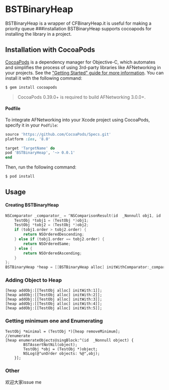 # BSTBinaryHeap
BSTBinaryHeap is a wrapper of CFBinaryHeap.it is useful for making a priority queue
###installation
BSTBinaryHeap supports cocoapods for installing the library in a project.
## Installation with CocoaPods

[CocoaPods](http://cocoapods.org) is a dependency manager for Objective-C, which automates and simplifies the process of using 3rd-party libraries like AFNetworking in your projects. See the ["Getting Started" guide for more information](https://github.com/AFNetworking/AFNetworking/wiki/Getting-Started-with-AFNetworking). You can install it with the following command:

```bash
$ gem install cocoapods
```

> CocoaPods 0.39.0+ is required to build AFNetworking 3.0.0+.

#### Podfile

To integrate AFNetworking into your Xcode project using CocoaPods, specify it in your `Podfile`:

```ruby
source 'https://github.com/CocoaPods/Specs.git'
platform :ios, '8.0'

target 'TargetName' do
pod 'BSTBinaryHeap', '~> 0.0.1'
end
```
Then, run the following command:

```bash
$ pod install
```
## Usage
#### Creating BSTBinaryHeap
```objective-c
NSComparator _comparator_ = ^NSComparisonResult(id  _Nonnull obj1, id  _Nonnull obj2) {
    TestObj *tobj1 = (TestObj *)obj1;
    TestObj *tobj2 = (TestObj *)obj2;
    if (tobj1.order > tobj2.order) {
        return NSOrderedDescending;
    } else if (tobj1.order == tobj2.order) {
        return NSOrderedSame;
    } else {
        return NSOrderedAscending;
    }
};
BSTBinaryHeap *heap = [[BSTBinaryHeap alloc] initWithComparator:_comparator_ andCapacity:10];
```
### Adding Object to Heap
```
[heap addObj:[[TestObj alloc] initWith:1]];
[heap addObj:[[TestObj alloc] initWith:2]];
[heap addObj:[[TestObj alloc] initWith:3]];
[heap addObj:[[TestObj alloc] initWith:4]];
[heap addObj:[[TestObj alloc] initWith:5]];
```
### Getting minimum one and Enumerating
```
TestObj *minimal = (TestObj *)[heap removeMinimum];
//enumerate
[heap enumerateObjectsUsingBlock:^(id  _Nonnull object) {
        BSTAssertNotNil(object);
        TestObj *obj = (TestObj *)object;
        NSLog(@"unOrder objects: %@",obj);
    }];
```
### Other
欢迎大家issue me
